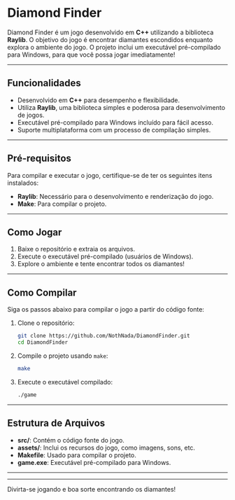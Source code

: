# Diamond Finder

Diamond Finder é um jogo desenvolvido em **C++** utilizando a biblioteca **Raylib**. O objetivo do jogo é encontrar diamantes escondidos enquanto explora o ambiente do jogo. O projeto inclui um executável pré-compilado para Windows, para que você possa jogar imediatamente!

---

## Funcionalidades
- Desenvolvido em **C++** para desempenho e flexibilidade.
- Utiliza **Raylib**, uma biblioteca simples e poderosa para desenvolvimento de jogos.
- Executável pré-compilado para Windows incluído para fácil acesso.
- Suporte multiplataforma com um processo de compilação simples.

---

## Pré-requisitos
Para compilar e executar o jogo, certifique-se de ter os seguintes itens instalados:
- **Raylib**: Necessário para o desenvolvimento e renderização do jogo.
- **Make**: Para compilar o projeto.

---

## Como Jogar
1. Baixe o repositório e extraia os arquivos.
2. Execute o executável pré-compilado (usuários de Windows).
3. Explore o ambiente e tente encontrar todos os diamantes!

---

## Como Compilar
Siga os passos abaixo para compilar o jogo a partir do código fonte:

1. Clone o repositório:
   ```bash
   git clone https://github.com/NothNada/DiamondFinder.git
   cd DiamondFinder
   ```

2. Compile o projeto usando `make`:
   ```bash
   make
   ```

3. Execute o executável compilado:
   ```bash
   ./game
   ```

---

## Estrutura de Arquivos
- **src/**: Contém o código fonte do jogo.
- **assets/**: Inclui os recursos do jogo, como imagens, sons, etc.
- **Makefile**: Usado para compilar o projeto.
- **game.exe**: Executável pré-compilado para Windows.

---


---

Divirta-se jogando e boa sorte encontrando os diamantes!

